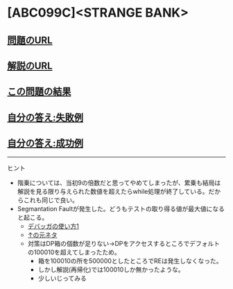 # \[ABC099C\]\<STRANGE BANK\>

## [問題のURL](https://atcoder.jp/contests/abc099/tasks/abc099_c)

## [解説のURL](https://blog.hamayanhamayan.com/entry/2018/06/15/003759)

## [この問題の結果](https://atcoder.jp/contests/abc099/submissions?f.Task=abc099_c&f.LanguageName=C%2B%2B&f.Status=AC&f.User=)

## [自分の答え:失敗例](https://atcoder.jp/contests/abc099/submissions/25917492)

## [自分の答え:成功例](https://atcoder.jp/contests/abc099/submissions/25975738)

<!---- 「問題の結果の見方」
 PROBLEMS→問題番号一覧→回答者数→accepted＋言語をセレクトする 
 ---->

-----
ヒント

* 階乗については、当初9の倍数だと思ってやめてしまったが、累乗も結局は解説を見る限り与えられた数値を超えたらwhile処理が終了している。だからこれも同じで良い。
* Segmantation Faultが発生した。どうもテストの取り得る値が最大値になると起こる。
  * [デバッガの使い方1](https://qiita.com/Aqua_ix/items/2e9d4fd2eb0fc4db22cb)
  * [↑の元ネタ](https://qiita.com/arene-calix/items/a08363db88f21c81d351)
  * 対策はDP箱の個数が足りない→DPをアクセスするところでデフォルトの100010を超えてしまったため。
    * 箱を100010の所を500000としたところでREは発生しなくなった。
    * しかし解説(再帰化)では100010しか無かったような。
    * 少しいじってみる

